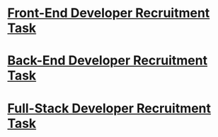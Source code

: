 # [Front-End Developer Recruitment Task](front-end)
# [Back-End Developer Recruitment Task](back-end)
# [Full-Stack Developer Recruitment Task](full-stack)
